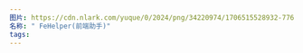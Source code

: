 ```yaml
---
图片: https://cdn.nlark.com/yuque/0/2024/png/34220974/1706515528932-776a76d3-ffd5-463a-9fcc-afc3cc29a025.png
名称: " FeHelper(前端助手)"
tags:
---
```

